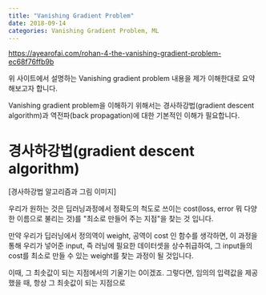 ```yaml
---
title: "Vanishing Gradient Problem"
date: 2018-09-14
categories: Vanishing Gradient Problem, ML
---
```


https://ayearofai.com/rohan-4-the-vanishing-gradient-problem-ec68f76ffb9b

위 사이트에서 설명하는 Vanishing gradient problem 내용을 제가 이해한대로 요약해보고자 합니다.

Vanishing gradient problem을 이해하기 위해서는 경사하강법(gradient descent algorithm)과 역전파(back propagation)에 대한 기본적인 이해가 필요합니다.


# 경사하강법(gradient descent algorithm)

[경사하강법 알고리즘과 그림 이미지]

우리가 원하는 것은 딥러닝과정에서 정확도의 척도로 쓰이는 cost(loss, error 뭐 다양한 이름으로 불리는 것)를 "최소로 만들어 주는 지점"을 찾는 것 입니다. 

만약 우리가 딥러닝에서 정의역이 weight, 공역이 cost 인 함수를 생각하면, 이 과정을 통해 우리가 넣어준 input, 즉 러닝에 필요한 데이터셋을 상수취급하여, 그 input들의 cost를 최소로 만들 수 있는 weight를 찾는 과정이 될 것입니다. 


이때, 그 최솟값이 되는 지점에서의 기울기는 0이겠죠. 그렇다면, 임의의 입력값을 제공했을 때, 항상 그 최솟값이 되는 지점으로 
